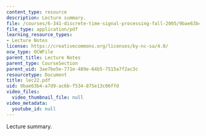 ```yaml
---
content_type: resource
description: Lecture summary.
file: /courses/6-341-discrete-time-signal-processing-fall-2005/9bae63b4a7d9ac6bf534875e13c06ffd_lec22.pdf
file_type: application/pdf
learning_resource_types:
- Lecture Notes
license: https://creativecommons.org/licenses/by-nc-sa/4.0/
ocw_type: OCWFile
parent_title: Lecture Notes
parent_type: CourseSection
parent_uid: 3ae7be5e-771e-489e-64b5-7515a7f2ac3c
resourcetype: Document
title: lec22.pdf
uid: 9bae63b4-a7d9-ac6b-f534-875e13c06ffd
video_files:
  video_thumbnail_file: null
video_metadata:
  youtube_id: null
---
```

Lecture summary.